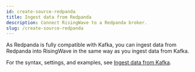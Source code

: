 ```yaml
---
id: create-source-redpanda
title: Ingest data from Redpanda
description: Connect RisingWave to a Redpanda broker.
slug: /create-source-redpanda
---
```


As Redpanda is fully compatible with Kafka, you can ingest data from Redpanda into RisingWave in the same way as you ingest data from Kafka. 

For the syntax, settings, and examples, see [Ingest data from Kafka](create-source-kafka.md).
